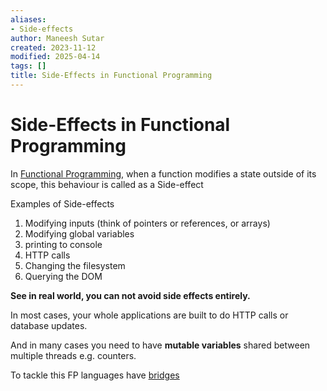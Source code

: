 ```yaml
---
aliases:
- Side-effects
author: Maneesh Sutar
created: 2023-11-12
modified: 2025-04-14
tags: []
title: Side-Effects in Functional Programming
---
```


# Side-Effects in Functional Programming

In [Functional Programming](functional_programming.md), when a function modifies a state outside of its scope,  this behaviour is called as a Side-effect

Examples of Side-effects

1. Modifying inputs (think of pointers or references, or arrays)
1. Modifying global variables
1. printing to console
1. HTTP calls
1. Changing the filesystem
1. Querying the DOM

**See in real world, you can not avoid side effects entirely.**

In most cases, your whole applications are built to do HTTP calls or database updates.

And in many cases you need to have **mutable variables** shared between multiple threads e.g. counters.

To tackle this FP languages have [bridges](bridges.md)
